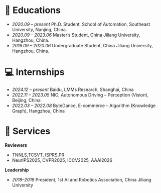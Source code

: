 # 📖 Educations

- *2020.09 – present* Ph.D. Student, School of Automation, Southeast University, Nanjing, China.
- *2020.09 – 2023.06* Master’s Student, China Jiliang University, Hangzhou, China.
- *2016.09 – 2020.06* Undergraduate Student, China Jiliang University, Hangzhou, China.

# 💻 Internships

- *2024.12 – present* Baidu, LMMs Research, Shanghai, China
- *2022.11 – 2023.05* NIO, Autonomous Driving – Perception (Vision), Beijing, China
- *2022.03 – 2022.08* ByteDance, E-commerce – Algorithm (Knowledge Graph), Hangzhou, China

# 💬 Services

**Reviewers**

- TNNLS,TCSVT, ISPRS,PR
- NeurIPS2025, CVPR2025, ICCV2025, AAAI2026

**Leadership**

- *2018–2019* President, 1st AI and Robotics Association, China Jiliang University
